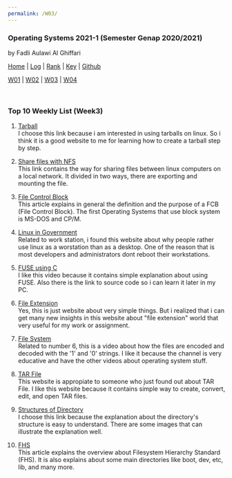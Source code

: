 ```yaml
---
permalink: /W03/
---
```


### **Operating Systems 2021-1 (Semester Genap 2020/2021)**

by Fadli Aulawi Al Ghiffari

[Home](https://fadlia68.github.io/os211/ "Home Page") | [Log](https://fadlia68.github.io/os211/TXT/mylog.txt) | [Rank](https://fadlia68.github.io/os211/TXT/myrank.txt) | [Key](https://fadlia68.github.io/os211/TXT/mypubkey.txt) | [Github](https://github.com/fadlia68/os211/)

[W01](https://fadlia68.github.io/os211/W01/) | [W02](https://fadlia68.github.io/os211/W02/) | [W03](https://fadlia68.github.io/os211/W03/) | [W04](https://fadlia68.github.io/os211/W04/)

<br>

### Top 10 Weekly List (Week3)

1. [Tarball][1]<br>
I choose this link because i am interested in using tarballs on linux. So i think it is a good website to me for learning how to create a tarball step by step.

2. [Share files with NFS][2]<br>
This link contains the way for sharing files between linux computers on a local network. It divided in two ways, there are exporting and mounting the file.

3. [File Control Block][3]<br>
This article explains in general the definition and the purpose of a FCB (File Control Block). The first Operating Systems that use block system is MS-DOS and CP/M.

4. [Linux in Government][4]<br>
Related to work station, i found this website about why people rather use linux as a worstation than as a desktop. One of the reason that is most developers and administrators dont reboot their workstations.

5. [FUSE using C][5]<br>
I like this video because it contains simple explanation about using FUSE. Also there is the link to source code so i can learn it later in my PC.

6. [File Extension][6]<br>
Yes, this is just website about very simple things. But i realized that i can get many new insights in this website about "file extension" world that very useful for my work or assignment.

7. [File System][7]<br>
Related to number 6, this is a video about how the files are encoded and decoded with the '1' and '0' strings. I like it because the channel is very educative and have the other videos about operating system stuff.

8. [TAR File][8]<br>
This website is appropiate to someone who just found out about TAR File. I like this website because it contains simple way to create, convert, edit, and open TAR files.
 
9. [Structures of Directory][9]<br>
I choose this link because the explanation about the directory's structure is easy to understand. There are some images that can illustrate the explanation well.

10. [FHS][10]<br>
This article explains the overview about Filesystem Hierarchy Standard (FHS). It is also explains about some main directories like boot, dev, etc, lib, and many more.

[1]: https://www.networkworld.com/article/3328840/working-with-tarballs-on-linux.html
[2]: https://www.dummies.com/computers/operating-systems/linux/how-to-share-files-with-nfs-on-linux-systems/
[3]: https://www.easytechjunkie.com/what-is-a-file-control-block.htm
[4]: https://www.linuxjournal.com/article/8322
[5]: https://www.youtube.com/watch?v=OZn2_j_LbRY
[6]: https://www.howtogeek.com/356448/what-is-a-file-extension/
[7]: https://www.youtube.com/watch?v=KN8YgJnShPM
[8]: https://www.lifewire.com/tar-file-2622386
[9]: https://www.geeksforgeeks.org/structures-of-directory-in-operating-system/
[10]: https://web.mit.edu/rhel-doc/5/RHEL-5-manual/Deployment_Guide-en-US/s1-filesystem-fhs.html

